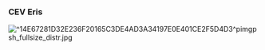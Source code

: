 ### CEV Eris ###

![^14E67281D32E236F20165C3DE4AD3A34197E0E401CE2F5D4D3^pimgpsh_fullsize_distr.jpg](https://bitbucket.org/repo/rXzKaL/images/1446330929-%5E14E67281D32E236F20165C3DE4AD3A34197E0E401CE2F5D4D3%5Epimgpsh_fullsize_distr.jpg)